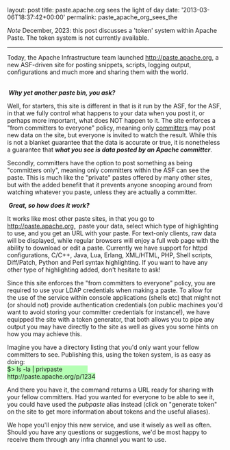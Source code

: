 
layout: post
title: paste.apache.org sees the light of day
date: '2013-03-06T18:37:42+00:00'
permalink: paste_apache_org_sees_the

<em>Note</em> December, 2023: this post discusses a 'token' system within Apache Paste. The token system is not currently available.
<hr/>
<p>Today, the Apache Infrastructure team launched <a href="http://paste.apache.org">http://paste.apache.org</a>, a new ASF-driven site for posting snippets, scripts, logging output, configurations and much more and sharing them with the world.
</p> 
  <p><br /><b><i>&nbsp;Why yet another paste bin, you ask?</i></b></p> 
  <p>Well, for starters, this site is different in that is it run by the ASF, for the ASF, in that we fully control what happens to your data when you post it, or perhaps more important, what does NOT happen to it. The site enforces a &quot;from committers to everyone&quot; policy, meaning only <u>committers</u> may post new data on the site, but everyone is invited to watch the result. While this is not a blanket guarantee that the data is accurate or true, it is nonetheless a guarantee that <i><b>what you see is data posted by an Apache committer</b></i>.</p> 
  <p>Secondly, committers have the option to post something as being &quot;committers only&quot;, meaning only committers within the ASF can see the paste. This is much like the &quot;private&quot; pastes offered by many other sites, but with the added benefit that it prevents anyone snooping around from watching whatever you paste, unless they are actually a committer.</p> 
  <p> </p> 
  <p><b><i>&nbsp;Great, so how does it work?</i></b></p> 
  <p> It works like most other paste sites, in that you go to <a href="http://paste.apache.org">http://paste.apache.org,</a>&nbsp; paste your data, select which type of highlighting to use, and you get an URL with your paste. For text-only clients, raw data will be displayed, while regular browsers will enjoy a full web page with the ability to download or edit a paste. Currently we have support for httpd configurations, C/C++, Java, Lua, Erlang, XML/HTML, PHP, Shell scripts, Diff/Patch, Python and Perl syntax highlighting. If you want to have any other type of highlighting added, don't hesitate to ask!<br /></p> 
  <p>Since this site enforces the &quot;from committers to everyone&quot; policy, you are required to use your LDAP credentials when making a paste. To allow for the use of the service within console applications (shells etc) that might not (or should not) provide authentication credentials (on public machines you'd want to avoid storing your committer credentials for instance!), we have equipped the site with a token generator, that both allows you to pipe any output you may have directly to the site as well as gives you some hints on how you may achieve this.</p> 
  <p>Imagine you have a directory listing that you'd only want your fellow committers to see. Publishing this, using the token system, is as easy as doing:<br /><span style="background-color: #b5ffb4;">$&gt; ls -la | privpaste&nbsp;&nbsp;&nbsp;&nbsp;&nbsp;&nbsp;&nbsp;&nbsp;&nbsp;&nbsp;&nbsp;&nbsp;&nbsp;&nbsp;&nbsp; <br />http://paste.apache.org/p/1234</span><br /></p> 
  <p>And there you have it, the command returns a URL ready for sharing with your fellow committers. Had you wanted for everyone to be able to see it, you could have used the <i>pubpaste</i> alias instead (click on &quot;generate token&quot; on the site to get more information about tokens and the useful aliases).</p> 
  <p> </p> 
  <p> We hope you'll enjoy this new service, and use it wisely as well as often. Should you have any questions or suggestions, we'd be most happy to receive them through any infra channel you want to use. <br /></p> 
  <p><br /></p> 
  <p> <br /></p>
